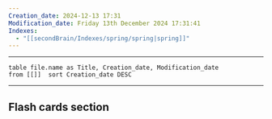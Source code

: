 ```yaml
---
Creation_date: 2024-12-13 17:31
Modification_date: Friday 13th December 2024 17:31:41
Indexes:
  - "[[secondBrain/Indexes/spring/spring|spring]]"
---
```


----



```dataview
table file.name as Title, Creation_date, Modification_date
from [[]]  sort Creation_date DESC
```























---
## Flash cards section
